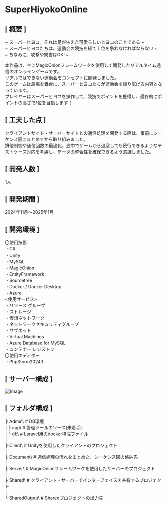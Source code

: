 # SuperHiyokoOnline    

[ 概要 ]  
---  
~ スーパーヒヨコ。それは足が生えた可愛らしいヒヨコのことである ~  
~ スーパーヒヨコたちは、運動会の競技を経て１位を争わなければならない ~  
~ ちなみに、攻撃や妨害はOK! ~    

本作品は、主にMagicOnionフレームワークを使用して開発したリアルタイム通信のオンラインゲームです。  
リアルではできない運動会をコンセプトに開発しました。  
このゲームは農場を舞台に、スーパーヒヨコたちが運動会を繰り広げる内容となっています。  
プレイヤーはスーパーヒヨコを操作して、競技でポイントを獲得し、最終的にポイントの高さで1位を目指します！  

[ 工夫した点 ]
---  
クライアントサイド・サーバーサイドとの通信処理を開発する際は、事前にシーケンス図にまとめてから取り組みました。  
排他制御や通信回数の最適化、途中でゲームから退室しても続行できるようなテストケース対応を考慮し、データの整合性を確保できるよう意識しました。

[ 開発人数 ]  
---  
1人  

[ 開発期間 ]  
---
2024年11月～2025年1月    

[ 開発環境 ]  
---
〇使用技術  
  ・C#  
  ・Unity  
  ・MySQL  
  ・MagicOnion  
  ・EntityFramework  
  ・Sourcetree  
  ・Docker / Docker Desktop  
  ・Azure  
    <使用サービス>  
    ・リソース グループ  
    ・ストレージ  
    ・仮想ネットワーク   
    ・ネットワークセキュリティグループ  
    ・サブネット  
    ・Virtual Machines  
    ・Azure Database for MySQL  
    ・コンテナー レジストリ  
〇使用エディター  
  ・PhpStorm2024.1  

[ サーバー構成 ]
---  
![Image](https://github.com/user-attachments/assets/294d295d-99bf-434d-a2da-0d0f72c21ad6)  

[ フォルダ構成 ]
---  
├ Admin\               # DB環境  
│├ app\                # 管理ツールのソース(未着手)  
│└ db\                 # Laravel用のdocker構成ファイル  
│  
├ Client\              # Unityを使用したクライアントのプロジェクト  
│  
├ Document\            # 通信処理の流れをまとめた、シーケンス図の格納先  
│  
├ Server\              # MagicOnionフレームワークを使用したサーバーのプロジェクト  
│  
├ Shared\              # クライアント・サーバーでインターフェイスを共有するプロジェクト  
│  
└ SharedOutput\        # Sharedプロジェクトの出力先  









